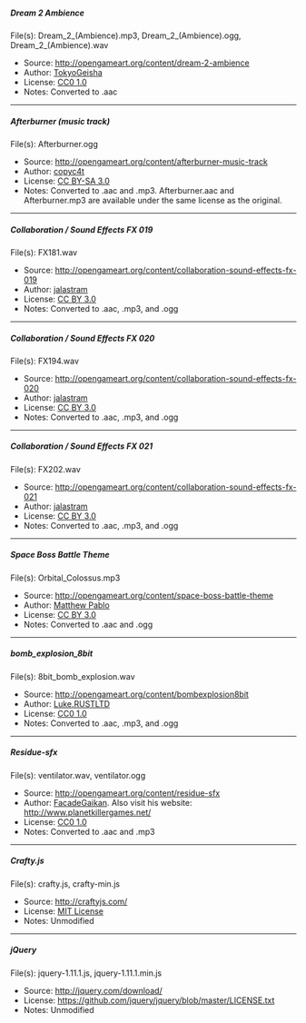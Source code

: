 ##### Dream 2 Ambience
File(s): Dream_2_(Ambience).mp3, Dream_2_(Ambience).ogg, Dream_2_(Ambience).wav
- Source: http://opengameart.org/content/dream-2-ambience
- Author: [TokyoGeisha](http://opengameart.org/users/tokyogeisha)
- License: [CC0 1.0](http://creativecommons.org/publicdomain/zero/1.0/)
- Notes: Converted to .aac

---

##### Afterburner (music track)
File(s): Afterburner.ogg
- Source: http://opengameart.org/content/afterburner-music-track
- Author: [copyc4t](http://opengameart.org/users/copyc4t)
- License: [CC BY-SA 3.0](http://creativecommons.org/licenses/by-sa/3.0/)
- Notes: Converted to .aac and .mp3. Afterburner.aac and Afterburner.mp3 are available under the same license as the original.

---

##### Collaboration / Sound Effects FX 019
File(s): FX181.wav
- Source: http://opengameart.org/content/collaboration-sound-effects-fx-019
- Author: [jalastram](http://opengameart.org/users/jalastram)
- License: [CC BY 3.0](http://creativecommons.org/licenses/by/3.0/)
- Notes: Converted to .aac, .mp3, and .ogg

---

##### Collaboration / Sound Effects FX 020
File(s): FX194.wav
- Source: http://opengameart.org/content/collaboration-sound-effects-fx-020
- Author: [jalastram](http://opengameart.org/users/jalastram)
- License: [CC BY 3.0](http://creativecommons.org/licenses/by/3.0/)
- Notes: Converted to .aac, .mp3, and .ogg

---

##### Collaboration / Sound Effects FX 021
File(s): FX202.wav
- Source: http://opengameart.org/content/collaboration-sound-effects-fx-021
- Author: [jalastram](http://opengameart.org/users/jalastram)
- License: [CC BY 3.0](http://creativecommons.org/licenses/by/3.0/)
- Notes: Converted to .aac, .mp3, and .ogg

---

##### Space Boss Battle Theme
File(s): Orbital_Colossus.mp3
- Source: http://opengameart.org/content/space-boss-battle-theme
- Author: [Matthew Pablo](http://www.matthewpablo.com)
- License: [CC BY 3.0](http://creativecommons.org/licenses/by/3.0/)
- Notes: Converted to .aac and .ogg

---

##### bomb_explosion_8bit
File(s): 8bit_bomb_explosion.wav
- Source: http://opengameart.org/content/bombexplosion8bit
- Author: [Luke.RUSTLTD](http://opengameart.org/users/lukerustltd)
- License: [CC0 1.0](http://creativecommons.org/publicdomain/zero/1.0/)
- Notes: Converted to .aac, .mp3, and .ogg

---

##### Residue-sfx
File(s): ventilator.wav, ventilator.ogg
- Source: http://opengameart.org/content/residue-sfx
- Author: [FacadeGaikan](http://opengameart.org/users/facadegaikan). Also visit his website: http://www.planetkillergames.net/
- License: [CC0 1.0](http://creativecommons.org/publicdomain/zero/1.0/)
- Notes: Converted to .aac and .mp3

---

##### Crafty.js
File(s): crafty.js, crafty-min.js
- Source: http://craftyjs.com/
- License: [MIT License](https://en.wikipedia.org/wiki/MIT_License)
- Notes: Unmodified

---

##### jQuery
File(s): jquery-1.11.1.js, jquery-1.11.1.min.js
- Source: http://jquery.com/download/
- License: https://github.com/jquery/jquery/blob/master/LICENSE.txt
- Notes: Unmodified
